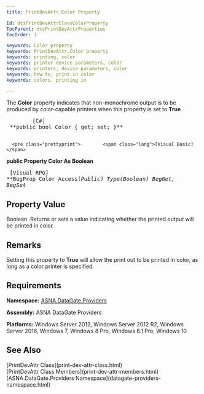 ```yaml
---
title: PrintDevAttr.Color Property

Id: dcsPrintDevAttrClassColorProperty
TocParent: dcsPrintDevAttrProperties
TocOrder: 1

keywords: Color property
keywords: PrintDevAttr.Color property
keywords: printing, color
keywords: printer device parameters, color
keywords: printers, device parameters, color
keywords: how to, print in color
keywords: colors, printing in

---
```


The **Color** property indicates that non-monochrome output is to be produced by color-capable printers when this property is set to **True** .
<pre class="prettyprint">        <span class="lang">[C#]</span>
 **public bool Color { get; set; }** 
      </pre>
      <pre class="prettyprint">        <span class="lang">[Visual Basic] </span>
 **public Property Color As Boolean** 
      </pre>
      <pre class="prettyprint">        <span class="lang">[Visual RPG]</span>
 **BegProp Color Access(*Public) Type(*Boolean)
   BegGet,    BegSet** 
      </pre>

## Property Value

Boolean. Returns or sets a value indicating whether the printed output will be printed in color. 
## Remarks

Setting this property to **True** will allow the print out to be printed in color, as long as a color printer is specified.
## Requirements

**Namespace:** [ ASNA.DataGate.Providers](datagate-providers-namespace.html) 

**Assembly:** ASNA DataGate Providers

**Platforms:** Windows Server 2012, Windows Server 2012 R2, Windows Server 2016, Windows 7, Windows 8 Pro, Windows 8.1 Pro, Windows 10
## See Also

<dl />
      [PrintDevAttr Class](print-dev-attr-class.html)
      <br />
      [PrintDevAttr Class Members](print-dev-attr-members.html)
      <br />
      [ASNA.DataGate.Providers Namespace](datagate-providers-namespace.html)


